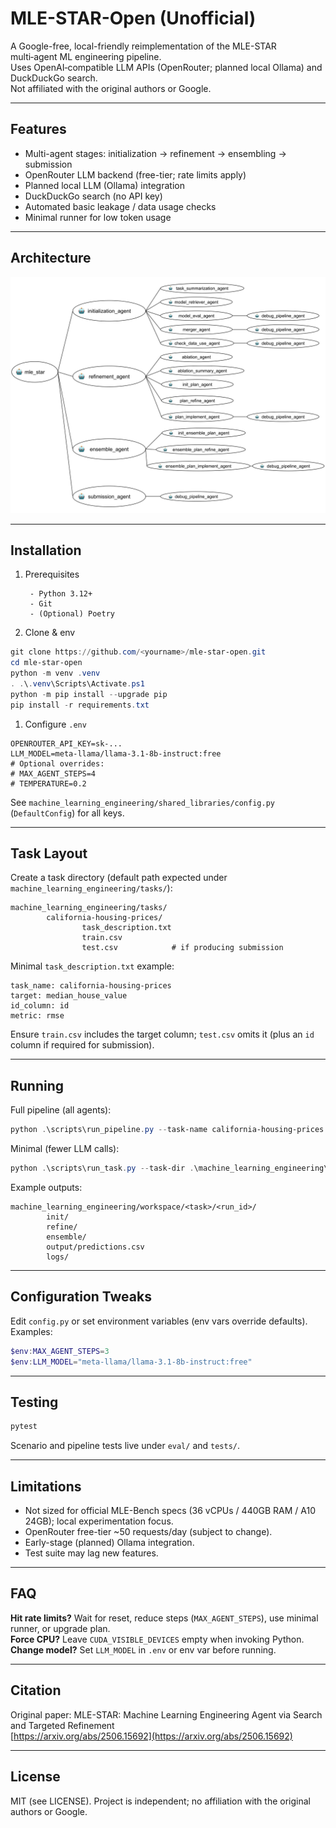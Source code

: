 
# MLE-STAR-Open (Unofficial)

A Google-free, local-friendly reimplementation of the MLE-STAR multi‑agent ML engineering pipeline.  
Uses OpenAI‑compatible LLM APIs (OpenRouter; planned local Ollama) and DuckDuckGo search.  
Not affiliated with the original authors or Google.

---

## Features

- Multi-agent stages: initialization → refinement → ensembling → submission
- OpenRouter LLM backend (free-tier; rate limits apply)
- Planned local LLM (Ollama) integration
- DuckDuckGo search (no API key)
- Automated basic leakage / data usage checks
- Minimal runner for low token usage

---

## Architecture

![Machine-Learning-Engineering](machine-learning-engineering-architecture.svg)

---

<!-- markdownlint-disable MD046 -->
## Installation

1. Prerequisites

        - Python 3.12+
        - Git
        - (Optional) Poetry

1. Clone & env

```powershell
git clone https://github.com/<yourname>/mle-star-open.git
cd mle-star-open
python -m venv .venv
. .\.venv\Scripts\Activate.ps1
python -m pip install --upgrade pip
pip install -r requirements.txt
```

1. Configure `.env`

```env
OPENROUTER_API_KEY=sk-...
LLM_MODEL=meta-llama/llama-3.1-8b-instruct:free
# Optional overrides:
# MAX_AGENT_STEPS=4
# TEMPERATURE=0.2
```

See `machine_learning_engineering/shared_libraries/config.py` (`DefaultConfig`) for all keys.

---

## Task Layout

Create a task directory (default path expected under `machine_learning_engineering/tasks/`):

```text
machine_learning_engineering/tasks/
        california-housing-prices/
                task_description.txt
                train.csv
                test.csv            # if producing submission
```

Minimal `task_description.txt` example:

```text
task_name: california-housing-prices
target: median_house_value
id_column: id
metric: rmse
```

Ensure `train.csv` includes the target column; `test.csv` omits it (plus an `id` column if required for submission).

---

## Running

Full pipeline (all agents):

```powershell
python .\scripts\run_pipeline.py --task-name california-housing-prices
```

Minimal (fewer LLM calls):

```powershell
python .\scripts\run_task.py --task-dir .\machine_learning_engineering\tasks\california-housing-prices
```

Example outputs:

```text
machine_learning_engineering/workspace/<task>/<run_id>/
        init/
        refine/
        ensemble/
        output/predictions.csv
        logs/
```

---

## Configuration Tweaks

Edit `config.py` or set environment variables (env vars override defaults). Examples:

```powershell
$env:MAX_AGENT_STEPS=3
$env:LLM_MODEL="meta-llama/llama-3.1-8b-instruct:free"
```

---

## Testing

```powershell
pytest
```
Scenario and pipeline tests live under `eval/` and `tests/`.

---

## Limitations

- Not sized for official MLE-Bench specs (36 vCPUs / 440GB RAM / A10 24GB); local experimentation focus.
- OpenRouter free-tier ~50 requests/day (subject to change).
- Early-stage (planned) Ollama integration.
- Test suite may lag new features.

---

## FAQ

**Hit rate limits?** Wait for reset, reduce steps (`MAX_AGENT_STEPS`), use minimal runner, or upgrade plan.  
**Force CPU?** Leave `CUDA_VISIBLE_DEVICES` empty when invoking Python.  
**Change model?** Set `LLM_MODEL` in `.env` or env var before running.

---

## Citation

Original paper: MLE-STAR: Machine Learning Engineering Agent via Search and Targeted Refinement  
[https://arxiv.org/abs/2506.15692](https://arxiv.org/abs/2506.15692)

---

## License

MIT (see LICENSE). Project is independent; no affiliation with the original authors or Google.

